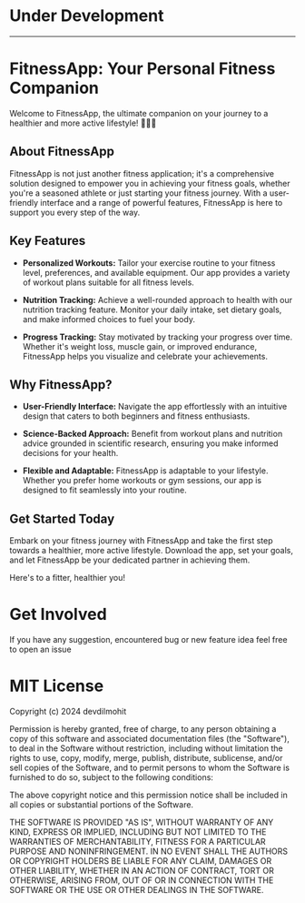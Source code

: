 # Under Development

---

# FitnessApp: Your Personal Fitness Companion

Welcome to FitnessApp, the ultimate companion on your journey to a healthier and more active lifestyle! 🏋️‍♂️🍏

## About FitnessApp

FitnessApp is not just another fitness application; it's a comprehensive solution designed to empower you in achieving your fitness goals, whether you're a seasoned athlete or just starting your fitness journey. With a user-friendly interface and a range of powerful features, FitnessApp is here to support you every step of the way.

## Key Features

- **Personalized Workouts:** Tailor your exercise routine to your fitness level, preferences, and available equipment. Our app provides a variety of workout plans suitable for all fitness levels.

- **Nutrition Tracking:** Achieve a well-rounded approach to health with our nutrition tracking feature. Monitor your daily intake, set dietary goals, and make informed choices to fuel your body.

- **Progress Tracking:** Stay motivated by tracking your progress over time. Whether it's weight loss, muscle gain, or improved endurance, FitnessApp helps you visualize and celebrate your achievements.

## Why FitnessApp?

- **User-Friendly Interface:** Navigate the app effortlessly with an intuitive design that caters to both beginners and fitness enthusiasts.

- **Science-Backed Approach:** Benefit from workout plans and nutrition advice grounded in scientific research, ensuring you make informed decisions for your health.

- **Flexible and Adaptable:** FitnessApp is adaptable to your lifestyle. Whether you prefer home workouts or gym sessions, our app is designed to fit seamlessly into your routine.

## Get Started Today

Embark on your fitness journey with FitnessApp and take the first step towards a healthier, more active lifestyle. Download the app, set your goals, and let FitnessApp be your dedicated partner in achieving them.

Here's to a fitter, healthier you!


# Get Involved

If you have any suggestion, encountered bug or new feature idea feel free to open an issue


# MIT License

Copyright (c) 2024 devdilmohit

Permission is hereby granted, free of charge, to any person obtaining a copy
of this software and associated documentation files (the "Software"), to deal
in the Software without restriction, including without limitation the rights
to use, copy, modify, merge, publish, distribute, sublicense, and/or sell
copies of the Software, and to permit persons to whom the Software is
furnished to do so, subject to the following conditions:

The above copyright notice and this permission notice shall be included in all
copies or substantial portions of the Software.

THE SOFTWARE IS PROVIDED "AS IS", WITHOUT WARRANTY OF ANY KIND, EXPRESS OR
IMPLIED, INCLUDING BUT NOT LIMITED TO THE WARRANTIES OF MERCHANTABILITY,
FITNESS FOR A PARTICULAR PURPOSE AND NONINFRINGEMENT. IN NO EVENT SHALL THE
AUTHORS OR COPYRIGHT HOLDERS BE LIABLE FOR ANY CLAIM, DAMAGES OR OTHER
LIABILITY, WHETHER IN AN ACTION OF CONTRACT, TORT OR OTHERWISE, ARISING FROM,
OUT OF OR IN CONNECTION WITH THE SOFTWARE OR THE USE OR OTHER DEALINGS IN THE
SOFTWARE.
